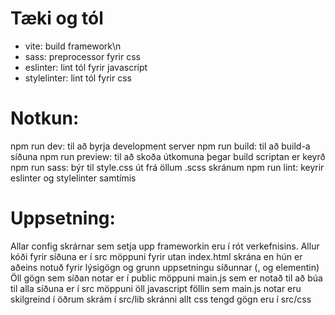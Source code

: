 # Tæki og tól
- vite: build framework\n
- sass: preprocessor fyrir css
- eslinter: lint tól fyrir javascript
- stylelinter: lint tól fyrir css

# Notkun:
npm run dev: til að byrja development server
npm run build: til að build-a síðuna
npm run preview: til að skoða útkomuna þegar build scriptan er keyrð
npm run sass: býr til style.css út frá öllum .scss skránum
npm run lint: keyrir eslinter og stylelinter samtímis

# Uppsetning:
Allar config skrárnar sem setja upp frameworkin eru í rót verkefnisins.
Allur kóði fyrir síðuna er í src möppuni fyrir utan index.html skrána en hún er aðeins notuð fyrir lýsigögn og grunn uppsetningu síðunnar (<html>, <head> og <body> elementin)
Öll gögn sem síðan notar er í public möppuni
main.js sem er notað til að búa til alla síðuna er í src möppuni
öll javascript föllin sem main.js notar eru skilgreind í öðrum skrám í src/lib skránni
allt css tengd gögn eru í src/css
